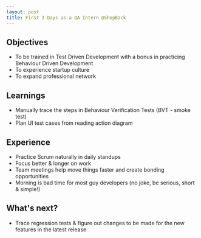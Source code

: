 ```yaml
---
layout: post
title: First 3 Days as a QA Intern @ShopBack
---
```


## Objectives

- To be trained in Test Driven Development with a bonus in practicing Behaviour Driven Development
- To experience startup culture
- To expand professional network

## Learnings

- Manually trace the steps in Behaviour Verification Tests (BVT - smoke test)
- Plan UI test cases from reading action diagram 

## Experience

- Practice Scrum naturally in daily standups
- Focus better & longer on work
- Team meetings help move things faster and create bonding opportunities
- Morning is bad time for most guy developers (no joke, be serious, short & simple!)

## What's next?

- Trace regression tests & figure out changes to be made for the new features in the latest release
